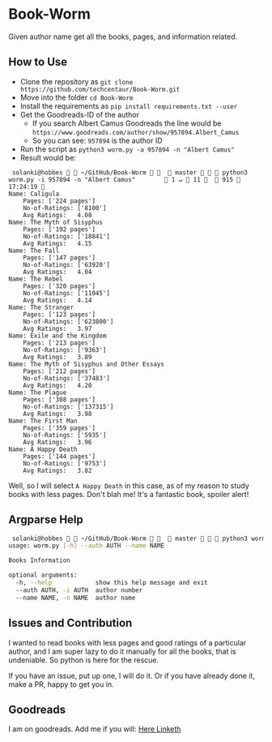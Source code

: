 # Book-Worm
Given author name get all the books, pages, and information related.

## How to Use

- Clone the repository as `git clone https://github.com/techcentaur/Book-Worm.git`
- Move into the folder `cd Book-Worm`
- Install the requirements as `pip install requirements.txt --user`
- Get the Goodreads-ID of the author
	- If you search Albert Camus Goodreads the line would be `https://www.goodreads.com/author/show/957894.Albert_Camus`
	- So you can see: `957894` is the author ID
- Run the script as `python3 worm.py -a 957894 -n "Albert Camus"`
- Result would be:

```console
 solanki@hobbes   ~/GitHub/Book-Worm     master    python3 worm.py -i 957894 -n "Albert Camus"         1 ↵  11    915  17:24:19  
Name: Caligula 
	Pages: ['224 pages'] 
	No-of-Ratings: ['8100'] 
	Avg Ratings:   4.08
Name: The Myth of Sisyphus 
	Pages: ['192 pages'] 
	No-of-Ratings: ['18841'] 
	Avg Ratings:   4.15
Name: The Fall 
	Pages: ['147 pages'] 
	No-of-Ratings: ['63920'] 
	Avg Ratings:   4.04
Name: The Rebel 
	Pages: ['320 pages'] 
	No-of-Ratings: ['11045'] 
	Avg Ratings:   4.14
Name: The Stranger 
	Pages: ['123 pages'] 
	No-of-Ratings: ['623800'] 
	Avg Ratings:   3.97
Name: Exile and the Kingdom 
	Pages: ['213 pages'] 
	No-of-Ratings: ['9363'] 
	Avg Ratings:   3.89
Name: The Myth of Sisyphus and Other Essays 
	Pages: ['212 pages'] 
	No-of-Ratings: ['37483'] 
	Avg Ratings:   4.20
Name: The Plague 
	Pages: ['308 pages'] 
	No-of-Ratings: ['137315'] 
	Avg Ratings:   3.98
Name: The First Man 
	Pages: ['359 pages'] 
	No-of-Ratings: ['5935'] 
	Avg Ratings:   3.96
Name: A Happy Death 
	Pages: ['144 pages'] 
	No-of-Ratings: ['9753'] 
	Avg Ratings:   3.82
```
Well, so I will select `A Happy Death`  in this case, as of my reason to study books with less pages. Don't blah me! It's a fantastic book, spoiler alert!

## Argparse Help
```bash
 solanki@hobbes   ~/GitHub/Book-Worm     master    python3 worm.py -h                                      11    915  17:24:35  
usage: worm.py [-h] --auth AUTH --name NAME

Books Information

optional arguments:
  -h, --help            show this help message and exit
  --auth AUTH, -i AUTH  author number
  --name NAME, -n NAME  author name
```

## Issues and Contribution

I wanted to read books with less pages and good ratings of a particular author, and I am super lazy to do it manually for all the books, that is undeniable. So python is here for the rescue.

If you have an issue, put up one, I will do it. Or if you have already done it, make a PR, happy to get you in.

## Goodreads

I am on goodreads. Add me if you will: [Here Linketh](https://www.goodreads.com/ankitsolanki) 

